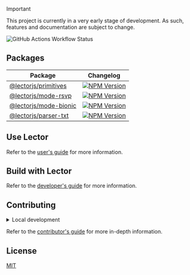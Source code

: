 > [!IMPORTANT]
> This project is currently in a very early stage of development. As such,
> features and documentation are subject to change.

![GitHub Actions Workflow Status](https://img.shields.io/github/actions/workflow/status/ju4n97/lector/ci.yaml?style=flat-square&colorA=000000)

## Packages

| Package                                                                      | Changelog                                                                                                                                                               |
| ---------------------------------------------------------------------------- | ----------------------------------------------------------------------------------------------------------------------------------------------------------------------- |
| [@lectorjs/primitives](https://www.npmjs.com/package/@lectorjs/primitives)   | [![NPM Version](https://img.shields.io/npm/v/@lectorjs/primitives?style=flat-square&colorA=000000&colorB=BC3433)](https://www.npmjs.com/package/@lectorjs/primitives)   |
| [@lectorjs/mode-rsvp](https://www.npmjs.com/package/@lectorjs/mode-rsvp)     | [![NPM Version](https://img.shields.io/npm/v/@lectorjs/mode-rsvp?style=flat-square&colorA=000000&colorB=BC3433)](https://www.npmjs.com/package/@lectorjs/mode-rsvp)     |
| [@lectorjs/mode-bionic](https://www.npmjs.com/package/@lectorjs/mode-bionic) | [![NPM Version](https://img.shields.io/npm/v/@lectorjs/mode-bionic?style=flat-square&colorA=000000&colorB=BC3433)](https://www.npmjs.com/package/@lectorjs/mode-bionic) |
| [@lectorjs/parser-txt](https://www.npmjs.com/package/@lectorjs/parser-txt)   | [![NPM Version](https://img.shields.io/npm/v/@lectorjs/parser-txt?style=flat-square&colorA=000000&colorB=BC3433)](https://www.npmjs.com/package/@lectorjs/parser-txt)   |

## Use Lector

Refer to the [user's guide](https://lector.pages.dev/docs/users) for more
information.

## Build with Lector

Refer to the [developer's guide](https://lector.pages.dev/docs/developers) for
more information.

## Contributing

<details>
    <summary>Local development</summary>

- Clone this repository.
- Install the latest version of [Bun](https://bun.sh/).
- Install the project dependencies with `bun install`.
- Run:
  - `bun run dev:play` to start the development server of the web playground.
  - `bun run dev:browser` to start the development server of the browser extension.
  - `bun run test` to run the unit tests.
  - `bun run lint` to run the linter.
  - `bun run format` to run the formatter.

</details>

Refer to the [contributor's guide](CONTRIBUTING.md) for more in-depth
information.

## License

[MIT](LICENSE)
